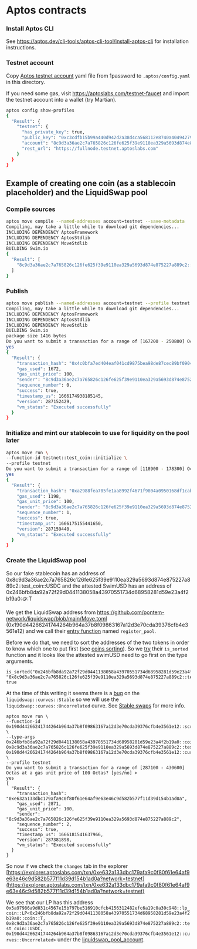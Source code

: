 # Aptos contracts

### Install Aptos CLI

See https://aptos.dev/cli-tools/aptos-cli-tool/install-aptos-cli for installation instructions.

### Testnet account

Copy [Aptos testnet account](https://start.1password.com/open/i?a=PO5QNP2LDRCKVKP56IIAMR35JY&v=ag3qmycy4q3yrrwl2p457xu6oy&i=3acejkblqkxxefzwmk6v7q3gva&h=terok.1password.com) yaml file from 1password to `.aptos/config.yaml` in this directory.

If you need some gas, visit https://aptoslabs.com/testnet-faucet and import the testnet account into a wallet (try Martian).

```bash
aptos config show-profiles
{
  "Result": {
    "testnet": {
      "has_private_key": true,
      "public_key": "0xc3cdfb15b99a440d942d2a38d4ca568112e8740a404942792c13515647f6f5cf",
      "account": "8c9d3a36ae2c7a765826c126fe625f39e9110ea329a5693d874e875227a889c2",
      "rest_url": "https://fullnode.testnet.aptoslabs.com"
    }
  }
}
```

## Example of creating one coin (as a stablecoin placeholder) and the LiquidSwap pool

### Compile sources

```bash
aptos move compile --named-addresses account=testnet --save-metadata
Compiling, may take a little while to download git dependencies...
INCLUDING DEPENDENCY AptosFramework
INCLUDING DEPENDENCY AptosStdlib
INCLUDING DEPENDENCY MoveStdlib
BUILDING Swim.io
{
  "Result": [
    "8c9d3a36ae2c7a765826c126fe625f39e9110ea329a5693d874e875227a889c2::test_coin"
  ]
}
```

### Publish

```bash
aptos move publish --named-addresses account=testnet --profile testnet
Compiling, may take a little while to download git dependencies...
INCLUDING DEPENDENCY AptosFramework
INCLUDING DEPENDENCY AptosStdlib
INCLUDING DEPENDENCY MoveStdlib
BUILDING Swim.io
package size 1416 bytes
Do you want to submit a transaction for a range of [167200 - 250800] Octas at a gas unit price of 100 Octas? [yes/no] >
yes
{
  "Result": {
    "transaction_hash": "0x4c0bfa7ed404eaf041cd9875bea98de87cec89bf09041dc2cbb7f2a5dcbeb890",
    "gas_used": 1672,
    "gas_unit_price": 100,
    "sender": "8c9d3a36ae2c7a765826c126fe625f39e9110ea329a5693d874e875227a889c2",
    "sequence_number": 0,
    "success": true,
    "timestamp_us": 1666174938185145,
    "version": 287152429,
    "vm_status": "Executed successfully"
  }
}
```

### Initialize and mint our stablecoin to use for liquidity on the pool later

```bash
aptos move run \
--function-id testnet::test_coin::initialize \
--profile testnet
Do you want to submit a transaction for a range of [118900 - 178300] Octas at a gas unit price of 100 Octas? [yes/no] >
yes
{
  "Result": {
    "transaction_hash": "0xa2988fea705fe1aa8992f4671f9804a0950168df1cab83bc77574d51149b667d",
    "gas_used": 1198,
    "gas_unit_price": 100,
    "sender": "8c9d3a36ae2c7a765826c126fe625f39e9110ea329a5693d874e875227a889c2",
    "sequence_number": 1,
    "success": true,
    "timestamp_us": 1666175155441650,
    "version": 287159440,
    "vm_status": "Executed successfully"
  }
}
```

### Create the LiquidSwap pool

So our fake stablecoin has an address of 0x8c9d3a36ae2c7a765826c126fe625f39e9110ea329a5693d874e875227a889c2::test_coin::USDC
and the attested SwimUSD has an address of 0x246bfb8da92a72f29d0441138058a43970551734d68958281d59e23a4f2b19a0::coin::T

We get the LiquidSwap address from https://github.com/pontem-network/liquidswap/blob/main/Move.toml (0x190d44266241744264b964a37b8f09863167a12d3e70cda39376cfb4e3561e12) and we call their [entry function](https://docs.liquidswap.com/smart-contracts#scripts) named `register_pool`.

Before we do that, we need to sort the addresses of the two tokens in order to know which one to put first (see [coins sorting](https://docs.liquidswap.com/smart-contracts#coins-sorting)). So we [try](https://gist.github.com/borispovod/2809728c8959649d42c5cef15b4cedb7) their `is_sorted` function and it looks like the attested swimUSD need to go first on the type arguments.

```
is_sorted("0x246bfb8da92a72f29d0441138058a43970551734d68958281d59e23a4f2b19a0::coin::T", "0x8c9d3a36ae2c7a765826c126fe625f39e9110ea329a5693d874e875227a889c2::test_coin::USDC")
true
```

At the time of this writing it seems there is a [bug](https://github.com/pontem-network/liquidswap/pull/118) on the `liquidswap::curves::Stable` so we will use the `liquidswap::curves::Uncorrelated` curve. See [Stable swaps](https://docs.liquidswap.com/protocol-overview#stable-swaps) for more info.

```
aptos move run \
--function-id 0x190d44266241744264b964a37b8f09863167a12d3e70cda39376cfb4e3561e12::scripts::register_pool \
--type-args 0x246bfb8da92a72f29d0441138058a43970551734d68958281d59e23a4f2b19a0::coin::T 0x8c9d3a36ae2c7a765826c126fe625f39e9110ea329a5693d874e875227a889c2::test_coin::USDC 0x190d44266241744264b964a37b8f09863167a12d3e70cda39376cfb4e3561e12::curves::Uncorrelated \
--profile testnet
Do you want to submit a transaction for a range of [287100 - 430600] Octas at a gas unit price of 100 Octas? [yes/no] >
yes
{
  "Result": {
    "transaction_hash": "0xe632a133dbc179afa9c0f80f61e64af9e63e46c9d582b577f11d39d154b1ad0a",
    "gas_used": 2871,
    "gas_unit_price": 100,
    "sender": "8c9d3a36ae2c7a765826c126fe625f39e9110ea329a5693d874e875227a889c2",
    "sequence_number": 2,
    "success": true,
    "timestamp_us": 1666181541637966,
    "version": 287381898,
    "vm_status": "Executed successfully"
  }
}
```

So now if we check the `changes` tab in the explorer [https://explorer.aptoslabs.com/txn/0xe632a133dbc179afa9c0f80f61e64af9e63e46c9d582b577f11d39d154b1ad0a?network=testnet](https://explorer.aptoslabs.com/txn/0xe632a133dbc179afa9c0f80f61e64af9e63e46c9d582b577f11d39d154b1ad0a?network=testnet)

We see that our LP has this address `0x5a97986a9d031c4567e15b797be516910cfcb4156312482efc6a19c0a30c948::lp_coin::LP<0x246bfb8da92a72f29d0441138058a43970551734d68958281d59e23a4f2b19a0::coin::T, 0x8c9d3a36ae2c7a765826c126fe625f39e9110ea329a5693d874e875227a889c2::test_coin::USDC, 0x190d44266241744264b964a37b8f09863167a12d3e70cda39376cfb4e3561e12::curves::Uncorrelated>`
under the [liquidswap_pool_account](https://github.com/pontem-network/liquidswap/blob/5fc2625652c15369d0ffc52f9024c180d6e72fea/Move.toml#L15).
